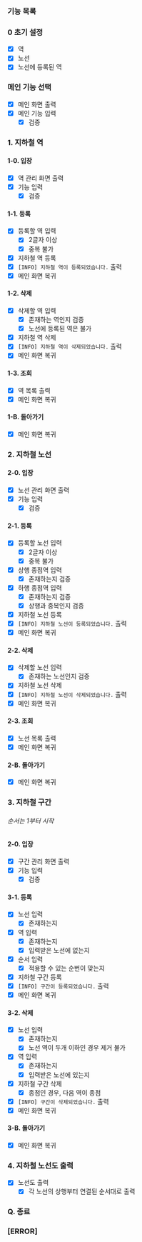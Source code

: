 ### 기능 목록
### 0 초기 설정
- [x] 역
- [x] 노선
- [x] 노선에 등록된 역

### 메인 기능 선택
- [x] 메인 화면 출력
- [x] 메인 기능 입력
  - [x] 검증

### 1. 지하철 역
#### 1-0. 입장
- [x] 역 관리 화면 출력
- [x] 기능 입력
  - [x] 검증
#### 1-1. 등록
- [x] 등록할 역 입력
  - [X] 2글자 이상
  - [x] 중복 불가
- [x] 지하철 역 등록
- [x] `[INFO] 지하철 역이 등록되었습니다.` 출력
- [x] 메인 화면 복귀
#### 1-2. 삭제
- [x] 삭제할 역 입력
  - [x] 존재하는 역인지 검증
  - [x] 노선에 등록된 역은 불가
- [x] 지하철 역 삭제
- [x] `[INFO] 지하철 역이 삭제되었습니다.` 출력
- [x] 메인 화면 복귀
#### 1-3. 조회
- [x] 역 목록 출력
- [x] 메인 화면 복귀
#### 1-B. 돌아가기
- [x] 메인 화면 복귀

### 2. 지하철 노선
#### 2-0. 입장
- [x] 노선 관리 화면 출력
- [x] 기능 입력
  - [x] 검증
#### 2-1. 등록
- [x] 등록할 노선 입력
  - [x] 2글자 이상
  - [x] 중복 불가
- [x] 상행 종점역 입력
  - [x] 존재하는지 검증
- [x] 하행 종점역 입력
  - [x] 존재하는지 검증
  - [x] 상행과 중복인지 검증
- [x] 지하철 노선 등록
- [x] `[INFO] 지하철 노선이 등록되었습니다.` 출력
- [x] 메인 화면 복귀
#### 2-2. 삭제
- [x] 삭제할 노선 입력
  - [x] 존재하는 노선인지 검증
- [x] 지하철 노선 삭제
- [x] `[INFO] 지하철 노선이 삭제되었습니다.` 출력
- [x] 메인 화면 복귀
#### 2-3. 조회
- [x] 노선 목록 출력
- [x] 메인 화면 복귀
#### 2-B. 돌아가기
- [x] 메인 화면 복귀

### 3. 지하철 구간
###### 순서는 1부터 시작
#### 2-0. 입장
- [x] 구간 관리 화면 출력
- [x] 기능 입력
  - [x] 검증
#### 3-1. 등록
- [x] 노선 입력
  - [x] 존재하는지
- [x] 역 입력
  - [x] 존재하는지
  - [x] 입력받은 노선에 없는지
- [x] 순서 입력
  - [x] 적용할 수 있는 순번이 맞는지
- [x] 지하철 구간 등록
- [x] `[INFO] 구간이 등록되었습니다.` 출력
- [x] 메인 화면 복귀
#### 3-2. 삭제
- [x] 노선 입력
  - [x] 존재하는지
  - [x] 노선 역이 두개 이하인 경우 제거 불가
- [x] 역 입력
  - [x] 존재하는지
  - [x] 입력받은 노선에 있는지
- [x] 지하철 구간 삭제
  - [x] 종점인 경우, 다음 역이 종점
- [x] `[INFO] 구간이 삭제되었습니다.` 출력
- [x] 메인 화면 복귀
#### 3-B. 돌아가기
- [x] 메인 화면 복귀

### 4. 지하철 노선도 출력
- [x] 노선도 출력
  - [x] 각 노선의 상행부터 연결된 순서대로 출력

### Q. 종료

### [ERROR]